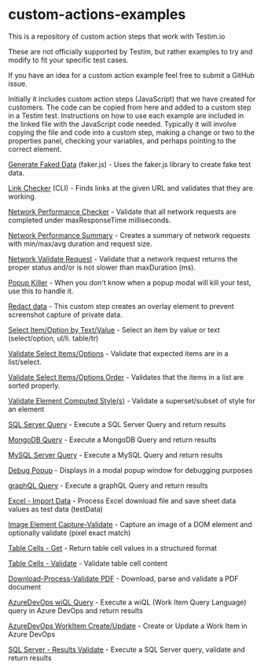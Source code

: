 # custom-actions-examples
This is a repository of custom action steps that work with Testim.io

These are not officially supported by Testim, but rather examples to try and modify to fit your specific test cases. 

If you have an idea for a custom action example feel free to submit a GitHub issue. 

Initially it includes custom action steps (JavaScript) that we have created for customers. The code can be copied from here and added to a custom step in a Testim test. Instructions on how to use each example are included in the linked file with the JavaScript code needed. Typically it will involve copying the file and code into a custom step, making a change or two to the properties panel, checking your variables, and perhaps pointing to the correct element. 

[Generate Faked Data](https://github.com/testimio/custom-actions-examples/blob/main/testim-created/Generate-Faked-Data.js) (faker.js) - Uses the faker.js library to create fake test data. 

[Link Checker](https://github.com/testimio/custom-actions-examples/blob/main/testim-created/link-checker.js) (CLI) - Finds links at the given URL and validates that they are working. 

[Network Performance Checker](https://github.com/testimio/custom-actions-examples/blob/main/testim-created/network-performance-checker.js) - Validate that all network requests are completed under maxResponseTime milliseconds. 

[Network Performance Summary](https://github.com/testimio/custom-actions-examples/blob/main/testim-created/network-performance-summary.js) - Creates a summary of network requests with min/max/avg duration and request size. 

[Network Validate Request](https://github.com/testimio/custom-actions-examples/blob/main/testim-created/network-validate.js) - Validate that a network request returns the proper status and/or is not slower than maxDuration (ms).

[Popup Killer](https://github.com/testimio/custom-actions-examples/blob/main/testim-created/popup-killer.js) - When you don't know when a popup modal will kill your test, use this to handle it.

[Redact data](https://github.com/testimio/custom-actions-examples/blob/main/testim-created/Redact-data.js) - This custom step creates an overlay element to prevent screenshot capture of private data.

[Select Item/Option by Text/Value](https://github.com/testimio/custom-actions-examples/blob/main/testim-created/select-by-text.js) - Select an item by value or text (select/option, ul/li. table/tr)

[Validate Select Items/Options](https://github.com/testimio/custom-actions-examples/blob/main/testim-created/validate-select-items.js) - Validate that expected items are in a list/select.

[Validate Select Items/Options Order](https://github.com/testimio/custom-actions-examples/blob/main/testim-created/select-order-validate.js) - Validates that the items in a list are sorted properly.

[Validate Element Computed Style(s)](https://github.com/testimio/custom-actions-examples/blob/main/testim-created/validate-computed-style.js) - Validate a superset/subset of style for an element

[SQL Server Query](https://github.com/testimio/custom-actions-examples/blob/main/testim-created/sqlserver-query.js) - Execute a SQL Server Query and return results

[MongoDB Query](https://github.com/testimio/custom-actions-examples/blob/main/testim-created/mongodb-query.js) - Execute a MongoDB Query and return results

[MySQL Server Query](https://github.com/testimio/custom-actions-examples/blob/main/testim-created/mysql-query.js) - Execute a MySQL Query and return results

[Debug Popup](https://github.com/testimio/custom-actions-examples/blob/main/testim-created/debug-popup.js) - Displays <message> in a modal popup window for debugging purposes

[graphQL Query](https://github.com/testimio/custom-actions-examples/blob/main/testim-created/graphQL-query.js) - Execute a graphQL Query and return results

[Excel - Import Data](https://github.com/testimio/custom-actions-examples/blob/main/testim-created/excel-import-data.js) - Process Excel download file and save sheet data values as test data (testData)

[Image Element Capture-Validate](https://github.com/testimio/custom-actions-examples/blob/main/testim-created/image-element-capture-validate.js) - Capture an image of a DOM element and optionally validate (pixel exact match)

[Table Cells - Get](https://github.com/testimio/custom-actions-examples/blob/main/testim-created/table-cells-get.js) - Return table cell values in a structured format

[Table Cells - Validate](https://github.com/testimio/custom-actions-examples/blob/main/testim-created/table-cells-validate.js) - Validate table cell content

[Download-Process-Validate PDF](https://github.com/testimio/custom-actions-examples/blob/main/testim-created/pdf-validation.js) - Download, parse and validate a PDF document

[AzureDevOps wiQL Query](https://github.com/testimio/custom-actions-examples/blob/main/testim-created/azure-devops-wiql-query.js) - Execute a wiQL (Work Item Query Language) query in Azure DevOps and return results

[AzureDevOps WorkItem Create/Update](https://github.com/testimio/custom-actions-examples/blob/main/testim-created/azure-devops-workitem-create-update.js) - Create or Update a Work Item in Azure DevOps

[SQL Server - Results Validate](https://github.com/testimio/custom-actions-examples/blob/main/testim-created/sqlserver-validate-results.js) - Execute a SQL Server query, validate and return results


